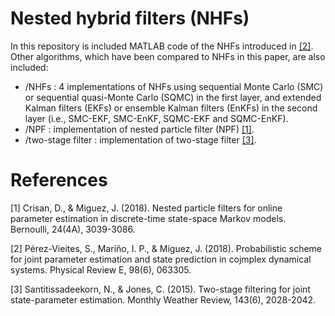 # Nested hybrid filters (NHFs)

In this repository is included MATLAB code of the NHFs introduced in [[2]](#references). Other algorithms, which have been compared to NHFs in this paper, are also included:

* /NHFs : 4 implementations of NHFs using sequential Monte Carlo (SMC) or sequential quasi-Monte Carlo (SQMC) in the first layer, and extended Kalman filters (EKFs) or ensemble Kalman filters (EnKFs) in the second layer (i.e., SMC-EKF, SMC-EnKF, SQMC-EKF and SQMC-EnKF).
* /NPF : implementation of nested particle filter (NPF) [[1]](#references).
* /two-stage filter : implementation of two-stage filter [[3]](#references).


# References
[1] Crisan, D., & Miguez, J. (2018). Nested particle filters for online parameter estimation in discrete-time state-space Markov models. Bernoulli, 24(4A), 3039-3086.

[2] Pérez-Vieites, S., Mariño, I. P., & Míguez, J. (2018). Probabilistic scheme for joint parameter estimation and state prediction in cojmplex dynamical systems. Physical Review E, 98(6), 063305.

[3] Santitissadeekorn, N., & Jones, C. (2015). Two-stage filtering for joint state-parameter estimation. Monthly Weather Review, 143(6), 2028-2042.

